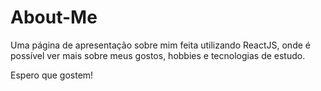 # About-Me
Uma página de apresentação sobre mim feita utilizando ReactJS, onde é possível ver mais sobre meus gostos, hobbies e tecnologias de estudo.

Espero que gostem!
